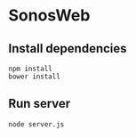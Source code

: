 # SonosWeb

## Install dependencies

    npm install
    bower install
    
## Run server

    node server.js